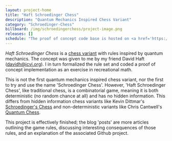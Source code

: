 ```yaml
---
layout: project-home
title: "Haft Schroedinger Chess"
description: "Quantum Mechanics Inspired Chess Variant"
category: "Schroedinger-Chess"
billboard: /img/schroedingerchess/project-image.png
releases: []
schedule: "The proof of concept code base is hosted on <a href='https://github.com/mpeter28/HaftSchroedingerChess'>Github</a>."
---
```


*Haft Schroedinger Chess* is a [chess variant](https://en.wikipedia.org/wiki/List_of_chess_variants) with rules inspired by quantum mechanics. The concept was given to me by my friend David Haft (davidh@jcvi.org). I in turn formalized the rule set and coded a proof of concept implementation as an exercise in recreational math.

This is not the first quantum mechanics inspired chess variant, nor the first to try and use the name 'Schroedinger Chess'. However, 'Haft Schroedinger Chess', like traditional chess, is a combinatorial game, meaning it is both deterministic (no random chance at all) and has no hidden information. This differs from hidden information chess variants like Kevin Dittmar's [Schroedinger's Chess](https://github.com/dittma75/schrodingers_chess) and non-deterministic variants like Chris Cantwell's [Quantum Chess](https://www.kickstarter.com/projects/507726696/quantum-chess).

This project is effectively finished; the blog 'posts' are more articles outlining the game rules, discussing interesting consequences of those rules, and an explanation of the associated Github project.


